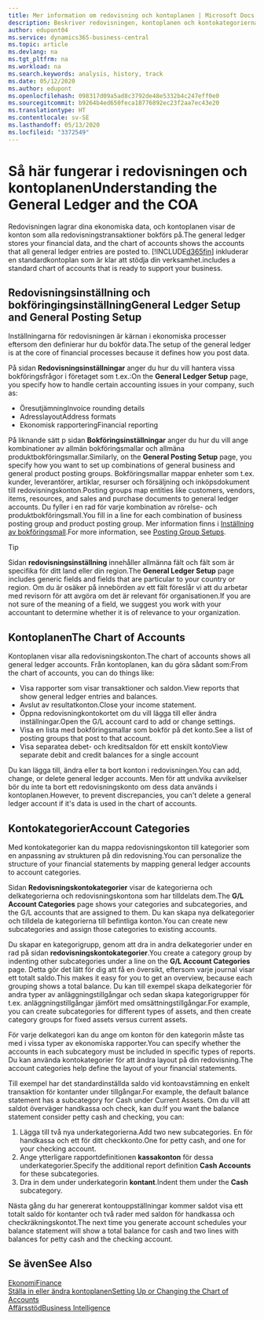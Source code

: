 ```yaml
---
title: Mer information om redovisning och kontoplanen | Microsoft Docs
description: Beskriver redovisningen, kontoplanen och kontokategorierna.
author: edupont04
ms.service: dynamics365-business-central
ms.topic: article
ms.devlang: na
ms.tgt_pltfrm: na
ms.workload: na
ms.search.keywords: analysis, history, track
ms.date: 05/12/2020
ms.author: edupont
ms.openlocfilehash: 098317d09a5ad8c3792de48e5332b4c247eff0e0
ms.sourcegitcommit: b9264b4ed650feca18776892ec23f2aa7ec43e20
ms.translationtype: HT
ms.contentlocale: sv-SE
ms.lasthandoff: 05/13/2020
ms.locfileid: "3372549"
---
```

# <a name="understanding-the-general-ledger-and-the-coa"></a><span data-ttu-id="578a7-103">Så här fungerar i redovisningen och kontoplanen</span><span class="sxs-lookup"><span data-stu-id="578a7-103">Understanding the General Ledger and the COA</span></span>

<span data-ttu-id="578a7-104">Redovisningen lagrar dina ekonomiska data, och kontoplanen visar de konton som alla redovisningstransaktioner bokförs på.</span><span class="sxs-lookup"><span data-stu-id="578a7-104">The general ledger stores your financial data, and the chart of accounts shows the accounts that all general ledger entries are posted to.</span></span> [!INCLUDE[d365fin](includes/d365fin_md.md)] <span data-ttu-id="578a7-105">inkluderar en standardkontoplan som är klar att stödja din verksamhet.</span><span class="sxs-lookup"><span data-stu-id="578a7-105">includes a standard chart of accounts that is ready to support your business.</span></span>

## <a name="general-ledger-setup-and-general-posting-setup"></a><span data-ttu-id="578a7-106">Redovisningsinställning och bokföringingsinställning</span><span class="sxs-lookup"><span data-stu-id="578a7-106">General Ledger Setup and General Posting Setup</span></span>

<span data-ttu-id="578a7-107">Inställningarna för redovisningen är kärnan i ekonomiska processer eftersom den definierar hur du bokför data.</span><span class="sxs-lookup"><span data-stu-id="578a7-107">The setup of the general ledger is at the core of financial processes because it defines how you post data.</span></span>  

<span data-ttu-id="578a7-108">På sidan **Redovisningsinställningar** anger du hur du vill hantera vissa bokföringsfrågor i företaget som t.ex.:</span><span class="sxs-lookup"><span data-stu-id="578a7-108">On the **General Ledger Setup** page, you specify how to handle certain accounting issues in your company, such as:</span></span>  

* <span data-ttu-id="578a7-109">Öresutjämning</span><span class="sxs-lookup"><span data-stu-id="578a7-109">Invoice rounding details</span></span>  
* <span data-ttu-id="578a7-110">Adresslayout</span><span class="sxs-lookup"><span data-stu-id="578a7-110">Address formats</span></span>  
* <span data-ttu-id="578a7-111">Ekonomisk rapportering</span><span class="sxs-lookup"><span data-stu-id="578a7-111">Financial reporting</span></span>  

<span data-ttu-id="578a7-112">På liknande sätt p sidan **Bokföringsinställningar** anger du hur du vill ange kombinationer av allmän bokföringsmallar och allmäna produktbokföringsmallar.</span><span class="sxs-lookup"><span data-stu-id="578a7-112">Similarly, on the **General Posting Setup** page, you specify how you want to set up combinations of general business and general product posting groups.</span></span> <span data-ttu-id="578a7-113">Bokföringsmallar mappar enheter som t.ex. kunder, leverantörer, artiklar, resurser och försäljning och inköpsdokument till redovisningskonton.</span><span class="sxs-lookup"><span data-stu-id="578a7-113">Posting groups map entities like customers, vendors, items, resources, and sales and purchase documents to general ledger accounts.</span></span> <span data-ttu-id="578a7-114">Du fyller i en rad för varje kombination av rörelse- och produktbokföringsmall.</span><span class="sxs-lookup"><span data-stu-id="578a7-114">You fill in a line for each combination of business posting group and product posting group.</span></span> <span data-ttu-id="578a7-115">Mer information finns i [Inställning av bokföringsmall](finance-posting-groups.md).</span><span class="sxs-lookup"><span data-stu-id="578a7-115">For more information, see [Posting Group Setups](finance-posting-groups.md).</span></span>  

> [!TIP]
> <span data-ttu-id="578a7-116">Sidan **redovisningsinställning** innehåller allmänna fält och fält som är specifika för ditt land eller din region.</span><span class="sxs-lookup"><span data-stu-id="578a7-116">The **General Ledger Setup** page includes generic fields and fields that are particular to your country or region.</span></span> <span data-ttu-id="578a7-117">Om du är osäker på innebörden av ett fält föreslår vi att du arbetar med revisorn för att avgöra om det är relevant för organisationen.</span><span class="sxs-lookup"><span data-stu-id="578a7-117">If you are not sure of the meaning of a field, we suggest you work with your accountant to determine whether it is of relevance to your organization.</span></span>  

## <a name="the-chart-of-accounts"></a><span data-ttu-id="578a7-118">Kontoplanen</span><span class="sxs-lookup"><span data-stu-id="578a7-118">The Chart of Accounts</span></span>

<span data-ttu-id="578a7-119">Kontoplanen visar alla redovisningskonton.</span><span class="sxs-lookup"><span data-stu-id="578a7-119">The chart of accounts shows all general ledger accounts.</span></span> <span data-ttu-id="578a7-120">Från kontoplanen, kan du göra sådant som:</span><span class="sxs-lookup"><span data-stu-id="578a7-120">From the chart of accounts, you can do things like:</span></span>  

* <span data-ttu-id="578a7-121">Visa rapporter som visar transaktioner och saldon.</span><span class="sxs-lookup"><span data-stu-id="578a7-121">View reports that show general ledger entries and balances.</span></span>  
* <span data-ttu-id="578a7-122">Avslut av resultatkonton.</span><span class="sxs-lookup"><span data-stu-id="578a7-122">Close your income statement.</span></span>  
* <span data-ttu-id="578a7-123">Öppna redovisningkontokortet om du vill lägga till eller ändra inställningar.</span><span class="sxs-lookup"><span data-stu-id="578a7-123">Open the G/L account card to add or change settings.</span></span>  
* <span data-ttu-id="578a7-124">Visa en lista med bokföringsmallar som bokför på det konto.</span><span class="sxs-lookup"><span data-stu-id="578a7-124">See a list of posting groups that post to that account.</span></span>
* <span data-ttu-id="578a7-125">Visa separatea debet- och kreditsaldon för ett enskilt konto</span><span class="sxs-lookup"><span data-stu-id="578a7-125">View separate debit and credit balances for a single account</span></span>  

<span data-ttu-id="578a7-126">Du kan lägga till, ändra eller ta bort konton i redovisningen.</span><span class="sxs-lookup"><span data-stu-id="578a7-126">You can add, change, or delete general ledger accounts.</span></span> <span data-ttu-id="578a7-127">Men för att undvika avvikelser bör du inte ta bort ett redovisningskonto om dess data används i kontoplanen.</span><span class="sxs-lookup"><span data-stu-id="578a7-127">However, to prevent discrepancies, you can't delete a general ledger account if it's data is used in the chart of accounts.</span></span>  

## <a name="account-categories"></a><span data-ttu-id="578a7-128">Kontokategorier</span><span class="sxs-lookup"><span data-stu-id="578a7-128">Account Categories</span></span>

<span data-ttu-id="578a7-129">Med kontokategorier kan du mappa redovisningskonton till kategorier som en anpassning av strukturen på din redovisning.</span><span class="sxs-lookup"><span data-stu-id="578a7-129">You can personalize the structure of your financial statements by mapping general ledger accounts to account categories.</span></span>  

<span data-ttu-id="578a7-130">Sidan **Redovisningskontokategorier** visar de kategorierna och delkategorierna och redovisningskontona som har tilldelats dem.</span><span class="sxs-lookup"><span data-stu-id="578a7-130">The **G/L Account Categories** page shows your categories and subcategories, and the G/L accounts that are assigned to them.</span></span> <span data-ttu-id="578a7-131">Du kan skapa nya delkategorier och tilldela de kategorierna till befintliga konton.</span><span class="sxs-lookup"><span data-stu-id="578a7-131">You can create new subcategories and assign those categories to existing accounts.</span></span>  

<span data-ttu-id="578a7-132">Du skapar en kategorigrupp, genom att dra in andra delkategorier under en rad på sidan **redovisningskontokategorier**.</span><span class="sxs-lookup"><span data-stu-id="578a7-132">You create a category group by indenting other subcategories under a line on the **G/L Account Categories** page.</span></span> <span data-ttu-id="578a7-133">Detta gör det lätt för dig att få en översikt, eftersom varje journal visar ett totalt saldo.</span><span class="sxs-lookup"><span data-stu-id="578a7-133">This makes it easy for you to get an overview, because each grouping shows a total balance.</span></span> <span data-ttu-id="578a7-134">Du kan till exempel skapa delkategorier för andra typer av anläggningstillgångar och sedan skapa kategorigrupper för t.ex. anläggningstillgångar jämfört med omsättningstillgångar.</span><span class="sxs-lookup"><span data-stu-id="578a7-134">For example, you can create subcategories for different types of assets, and then create category groups for fixed assets versus current assets.</span></span>  

<span data-ttu-id="578a7-135">För varje delkategori kan du ange om konton för den kategorin måste tas med i vissa typer av ekonomiska rapporter.</span><span class="sxs-lookup"><span data-stu-id="578a7-135">You can specify whether the accounts in each subcategory must be included in specific types of reports.</span></span> <span data-ttu-id="578a7-136">Du kan använda kontokategorier för att ändra layout på din redovisning.</span><span class="sxs-lookup"><span data-stu-id="578a7-136">The account categories help define the layout of your financial statements.</span></span>  

<span data-ttu-id="578a7-137">Till exempel har det standardinställda saldo vid kontoavstämning en enkelt transaktion för kontanter under tillgångar.</span><span class="sxs-lookup"><span data-stu-id="578a7-137">For example, the default balance statement has a subcategory for Cash under Current Assets.</span></span> <span data-ttu-id="578a7-138">Om du vill att saldot överväger handkassa och check, kan du:</span><span class="sxs-lookup"><span data-stu-id="578a7-138">If you want the balance statement consider petty cash and checking, you can:</span></span>  

1. <span data-ttu-id="578a7-139">Lägga till två nya underkategorierna.</span><span class="sxs-lookup"><span data-stu-id="578a7-139">Add two new subcategories.</span></span> <span data-ttu-id="578a7-140">En för handkassa och ett för ditt checkkonto.</span><span class="sxs-lookup"><span data-stu-id="578a7-140">One for petty cash, and one for your checking account.</span></span>  
2. <span data-ttu-id="578a7-141">Ange ytterligare rapportdefinitionen **kassakonton** för dessa underkategorier.</span><span class="sxs-lookup"><span data-stu-id="578a7-141">Specify the additional report definition **Cash Accounts** for these subcategories.</span></span>  
3. <span data-ttu-id="578a7-142">Dra in dem under underkategorin **kontant**.</span><span class="sxs-lookup"><span data-stu-id="578a7-142">Indent them under the **Cash** subcategory.</span></span>  

<span data-ttu-id="578a7-143">Nästa gång du har genererat kontouppställningar kommer saldot visa ett totalt saldo för kontanter och två rader med saldon för handkassa och checkräkningskontot.</span><span class="sxs-lookup"><span data-stu-id="578a7-143">The next time you generate account schedules your balance statement will show a total balance for cash and two lines with balances for petty cash and the checking account.</span></span>  

## <a name="see-also"></a><span data-ttu-id="578a7-144">Se även</span><span class="sxs-lookup"><span data-stu-id="578a7-144">See Also</span></span>

[<span data-ttu-id="578a7-145">Ekonomi</span><span class="sxs-lookup"><span data-stu-id="578a7-145">Finance</span></span>](finance.md)  
[<span data-ttu-id="578a7-146">Ställa in eller ändra kontoplanen</span><span class="sxs-lookup"><span data-stu-id="578a7-146">Setting Up or Changing the Chart of Accounts</span></span>](finance-setup-chart-accounts.md)  
[<span data-ttu-id="578a7-147">Affärsstöd</span><span class="sxs-lookup"><span data-stu-id="578a7-147">Business Intelligence</span></span>](bi.md)  
